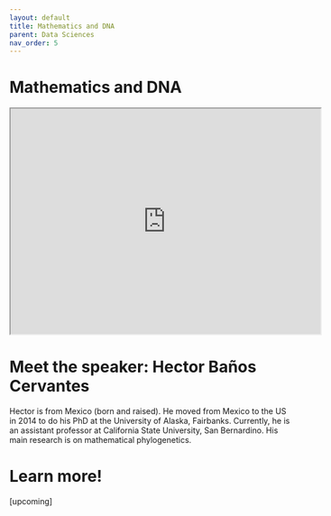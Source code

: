 ```yaml
---
layout: default
title: Mathematics and DNA
parent: Data Sciences
nav_order: 5
---
```


# Mathematics and DNA

<iframe width="550" height="400"
    src="https://youtube.com/embed/eFrYzc3G0Wg">
</iframe>

# Meet the speaker: Hector Baños Cervantes

Hector is from Mexico (born and raised). He moved from Mexico to the US in 2014 to do his PhD at the University of Alaska, Fairbanks. Currently, he is an assistant professor at California State University, San Bernardino. His main research is on mathematical phylogenetics.

# Learn more!

[upcoming]